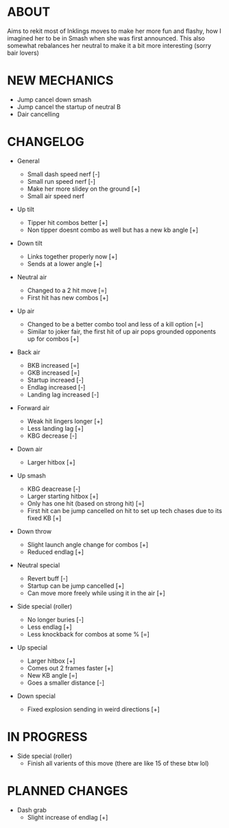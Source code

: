 # ABOUT

Aims to rekit most of Inklings moves to make her more fun and flashy, how I imagined her to be in Smash when she was first announced. This also somewhat rebalances her neutral to make it a bit more interesting (sorry bair lovers)

# NEW MECHANICS

- Jump cancel down smash
- Jump cancel the startup of neutral B
- Dair cancelling

# CHANGELOG

- General
    - Small dash speed nerf [-]
    - Small run speed nerf [-]
    - Make her more slidey on the ground [+]
    - Small air speed nerf


- Up tilt
    - Tipper hit combos better [+]
    - Non tipper doesnt combo as well but has a new kb angle [+]

- Down tilt
    - Links together properly now [+]
    - Sends at a lower angle [+]



- Neutral air 
    - Changed to a 2 hit move [=]
    - First hit has new combos [+]

- Up air 
    - Changed to be a better combo tool and less of a kill option [=]
    - Similar to joker fair, the first hit of up air pops grounded opponents up for combos [+]

- Back air 
    - BKB increased [=]
    - GKB increased [=]
    - Startup increaed [-]
    - Endlag increased [-]
    - Landing lag increased [-]

- Forward air
    - Weak hit lingers longer [+]
    - Less landing lag [+]
    - KBG decrease [-]

- Down air
    - Larger hitbox [+]



- Up smash
    - KBG deacrease [-]
    - Larger starting hitbox [+]
    - Only has one hit (based on strong hit) [=]
    - First hit can be jump cancelled on hit to set up tech chases due to its fixed KB [+]


- Down throw
    - Slight launch angle change for combos [+]
    - Reduced endlag [+]



- Neutral special
    - Revert buff [-]
    - Startup can be jump cancelled [+]
    - Can move more freely while using it in the air [+]

- Side special (roller)
    - No longer buries [-]
    - Less endlag [+]
    - Less knockback for combos at some % [=]

- Up special
    - Larger hitbox [+]
    - Comes out 2 frames faster [+]
    - New KB angle [=]
    - Goes a smaller distance [-]

- Down special
    - Fixed explosion sending in weird directions [+]

# IN PROGRESS

- Side special (roller)
    - Finish all varients of this move (there are like 15 of these btw lol)

# PLANNED CHANGES

- Dash grab
    - Slight increase of endlag [+]


